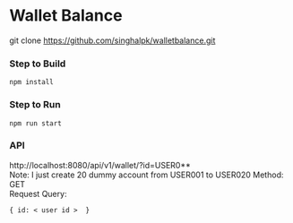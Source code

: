 # Wallet Balance   
git clone https://github.com/singhalpk/walletbalance.git
  
### Step to Build   
```
npm install  
 ```  

### Step to Run  
```  
npm run start  
```  

### API  

http://localhost:8080/api/v1/wallet/?id=USER0**  
Note: I just create 20 dummy account from USER001 to USER020
Method: GET  
Request Query:  
```
{ id: < user id >  }  
```  